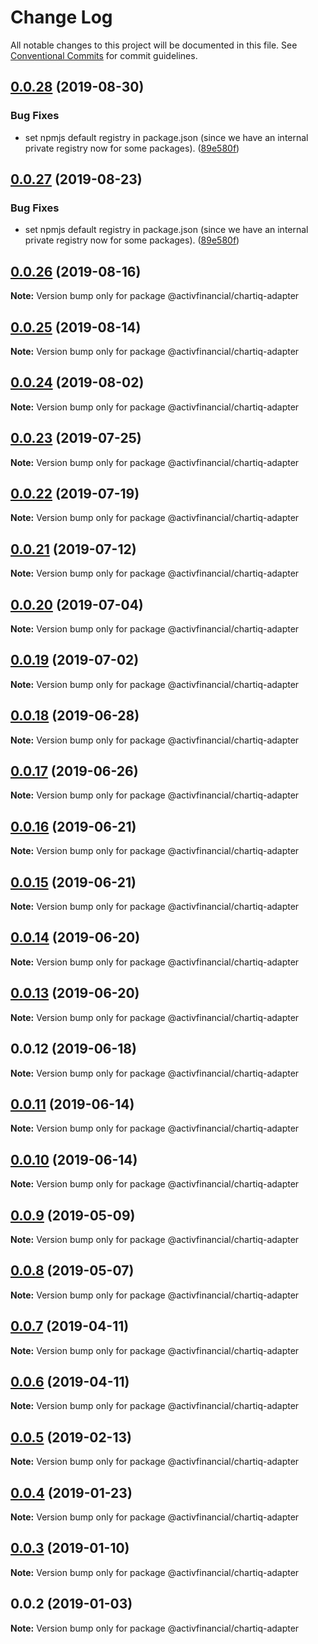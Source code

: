 # Change Log

All notable changes to this project will be documented in this file.
See [Conventional Commits](https://conventionalcommits.org) for commit guidelines.

## [0.0.28](https://github.com/activfinancial/cg-api-examples/compare/@activfinancial/chartiq-adapter@0.0.26...@activfinancial/chartiq-adapter@0.0.28) (2019-08-30)


### Bug Fixes

* set npmjs default registry in package.json (since we have an internal private registry now for some packages). ([89e580f](https://github.com/activfinancial/cg-api-examples/commit/89e580f))





## [0.0.27](https://github.com/activfinancial/cg-api-examples/compare/@activfinancial/chartiq-adapter@0.0.26...@activfinancial/chartiq-adapter@0.0.27) (2019-08-23)


### Bug Fixes

* set npmjs default registry in package.json (since we have an internal private registry now for some packages). ([89e580f](https://github.com/activfinancial/cg-api-examples/commit/89e580f))





## [0.0.26](https://github.com/activfinancial/cg-api-examples/compare/@activfinancial/chartiq-adapter@0.0.25...@activfinancial/chartiq-adapter@0.0.26) (2019-08-16)

**Note:** Version bump only for package @activfinancial/chartiq-adapter





## [0.0.25](https://github.com/activfinancial/cg-api-examples/compare/@activfinancial/chartiq-adapter@0.0.24...@activfinancial/chartiq-adapter@0.0.25) (2019-08-14)

**Note:** Version bump only for package @activfinancial/chartiq-adapter





## [0.0.24](https://github.com/activfinancial/cg-api-examples/compare/@activfinancial/chartiq-adapter@0.0.23...@activfinancial/chartiq-adapter@0.0.24) (2019-08-02)

**Note:** Version bump only for package @activfinancial/chartiq-adapter





## [0.0.23](https://github.com/activfinancial/cg-api-examples/compare/@activfinancial/chartiq-adapter@0.0.22...@activfinancial/chartiq-adapter@0.0.23) (2019-07-25)

**Note:** Version bump only for package @activfinancial/chartiq-adapter





## [0.0.22](https://github.com/activfinancial/cg-api-examples/compare/@activfinancial/chartiq-adapter@0.0.21...@activfinancial/chartiq-adapter@0.0.22) (2019-07-19)

**Note:** Version bump only for package @activfinancial/chartiq-adapter





## [0.0.21](https://github.com/activfinancial/cg-api-examples/compare/@activfinancial/chartiq-adapter@0.0.20...@activfinancial/chartiq-adapter@0.0.21) (2019-07-12)

**Note:** Version bump only for package @activfinancial/chartiq-adapter





## [0.0.20](https://github.com/activfinancial/cg-api-examples/compare/@activfinancial/chartiq-adapter@0.0.19...@activfinancial/chartiq-adapter@0.0.20) (2019-07-04)

**Note:** Version bump only for package @activfinancial/chartiq-adapter





## [0.0.19](https://github.com/activfinancial/cg-api-examples/compare/@activfinancial/chartiq-adapter@0.0.18...@activfinancial/chartiq-adapter@0.0.19) (2019-07-02)

**Note:** Version bump only for package @activfinancial/chartiq-adapter





## [0.0.18](https://github.com/activfinancial/cg-api-examples/compare/@activfinancial/chartiq-adapter@0.0.17...@activfinancial/chartiq-adapter@0.0.18) (2019-06-28)

**Note:** Version bump only for package @activfinancial/chartiq-adapter





## [0.0.17](https://github.com/activfinancial/cg-api-examples/compare/@activfinancial/chartiq-adapter@0.0.16...@activfinancial/chartiq-adapter@0.0.17) (2019-06-26)

**Note:** Version bump only for package @activfinancial/chartiq-adapter





## [0.0.16](https://github.com/activfinancial/cg-api-examples/compare/@activfinancial/chartiq-adapter@0.0.15...@activfinancial/chartiq-adapter@0.0.16) (2019-06-21)

**Note:** Version bump only for package @activfinancial/chartiq-adapter





## [0.0.15](https://github.com/activfinancial/cg-api-examples/compare/@activfinancial/chartiq-adapter@0.0.14...@activfinancial/chartiq-adapter@0.0.15) (2019-06-21)

**Note:** Version bump only for package @activfinancial/chartiq-adapter





## [0.0.14](https://github.com/activfinancial/cg-api/compare/@activfinancial/chartiq-adapter@0.0.13...@activfinancial/chartiq-adapter@0.0.14) (2019-06-20)

**Note:** Version bump only for package @activfinancial/chartiq-adapter





## [0.0.13](https://github.com/activfinancial/cg-api/compare/@activfinancial/chartiq-adapter@0.0.12...@activfinancial/chartiq-adapter@0.0.13) (2019-06-20)

**Note:** Version bump only for package @activfinancial/chartiq-adapter





## 0.0.12 (2019-06-18)

**Note:** Version bump only for package @activfinancial/chartiq-adapter





## [0.0.11](https://github.com/activfinancial/cg-api/compare/@activfinancial/chartiq-adapter@0.0.10...@activfinancial/chartiq-adapter@0.0.11) (2019-06-14)

**Note:** Version bump only for package @activfinancial/chartiq-adapter





## [0.0.10](https://github.com/activfinancial/cg-api/compare/@activfinancial/chartiq-adapter@0.0.9...@activfinancial/chartiq-adapter@0.0.10) (2019-06-14)

**Note:** Version bump only for package @activfinancial/chartiq-adapter





## [0.0.9](https://github.com/activfinancial/cg-api/compare/@activfinancial/chartiq-adapter@0.0.8...@activfinancial/chartiq-adapter@0.0.9) (2019-05-09)

**Note:** Version bump only for package @activfinancial/chartiq-adapter





## [0.0.8](https://github.com/activfinancial/cg-api/compare/@activfinancial/chartiq-adapter@0.0.7...@activfinancial/chartiq-adapter@0.0.8) (2019-05-07)

**Note:** Version bump only for package @activfinancial/chartiq-adapter





## [0.0.7](https://github.com/activfinancial/cg-api/compare/@activfinancial/chartiq-adapter@0.0.5...@activfinancial/chartiq-adapter@0.0.7) (2019-04-11)

**Note:** Version bump only for package @activfinancial/chartiq-adapter





## [0.0.6](https://github.com/activfinancial/cg-api/compare/@activfinancial/chartiq-adapter@0.0.5...@activfinancial/chartiq-adapter@0.0.6) (2019-04-11)

**Note:** Version bump only for package @activfinancial/chartiq-adapter





## [0.0.5](https://github.com/activfinancial/cg-api/compare/@activfinancial/chartiq-adapter@0.0.4...@activfinancial/chartiq-adapter@0.0.5) (2019-02-13)

**Note:** Version bump only for package @activfinancial/chartiq-adapter





## [0.0.4](https://github.com/activfinancial/cg-api/compare/@activfinancial/chartiq-adapter@0.0.3...@activfinancial/chartiq-adapter@0.0.4) (2019-01-23)

**Note:** Version bump only for package @activfinancial/chartiq-adapter





## [0.0.3](https://github.com/activfinancial/cg-api/compare/@activfinancial/chartiq-adapter@0.0.2...@activfinancial/chartiq-adapter@0.0.3) (2019-01-10)

**Note:** Version bump only for package @activfinancial/chartiq-adapter





## 0.0.2 (2019-01-03)

**Note:** Version bump only for package @activfinancial/chartiq-adapter
